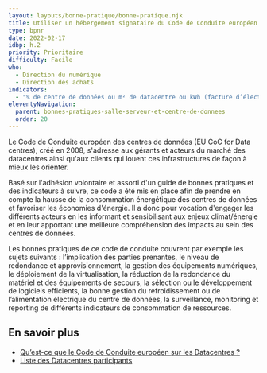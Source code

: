 ```yaml
---
layout: layouts/bonne-pratique/bonne-pratique.njk
title: Utiliser un hébergement signataire du Code de Conduite européen des centres de données
type: bpnr
date: 2022-02-17
idbp: h.2
priority: Prioritaire
difficulty: Facile
who:
  - Direction du numérique
  - Direction des achats
indicators:
  - "% de centre de données ou m² de datacentre ou kWh (facture d’électricité par exemple) gérés par des fournisseurs ayant signé le Code de Conduite européen des centres de données."
eleventyNavigation:
  parent: bonnes-pratiques-salle-serveur-et-centre-de-donnees
  order: 20
---
```


Le Code de Conduite européen des centres de données (EU CoC for Data centres), créé en 2008, s'adresse aux gérants et acteurs du marché des datacentres ainsi qu'aux clients qui louent ces infrastructures de façon à mieux les orienter.

Basé sur l'adhésion volontaire et assorti d'un guide de bonnes pratiques et des indicateurs à suivre, ce code a été mis en place afin de prendre en compte la hausse de la consommation énergétique des centres de données et favoriser les économies d'énergie. Il a donc pour vocation d'engager les différents acteurs en les informant et sensibilisant aux enjeux climat/énergie et en leur apportant une meilleure compréhension des impacts au sein des centres de données.

Les bonnes pratiques de ce code de conduite couvrent par exemple les sujets suivants : l’implication des parties prenantes, le niveau de redondance et approvisionnement, la gestion des équipements numériques, le déploiement de la virtualisation, la réduction de la redondance du matériel et des équipements de secours, la sélection ou le développement de logiciels efficients, la bonne gestion du refroidissement ou de l’alimentation électrique du centre de données, la surveillance, monitoring et reporting de différents indicateurs de consommation de ressources.

## En savoir plus

* [Qu’est-ce que le Code de Conduite européen sur les Datacentres ?](https://ecoinfo.cnrs.fr/2020/05/19/guide-des-bonnes-pratiques-du-code-de-conduite-europeen-sur-les-datacentres/)
* [Liste des Datacentres participants](https://ecoinfo.cnrs.fr/2019/05/06/code-de-conduite-europeen-sur-les-datacentres/)
